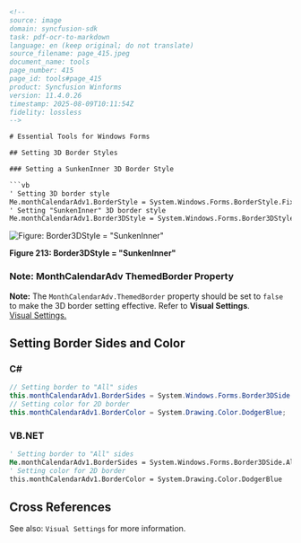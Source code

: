 ```html
<!-- 
source: image
domain: syncfusion-sdk
task: pdf-ocr-to-markdown
language: en (keep original; do not translate)
source_filename: page_415.jpeg
document_name: tools
page_number: 415
page_id: tools#page_415
product: Syncfusion Winforms
version: 11.4.0.26
timestamp: 2025-08-09T10:11:54Z
fidelity: lossless
-->

# Essential Tools for Windows Forms

## Setting 3D Border Styles

### Setting a SunkenInner 3D Border Style

```vb
' Setting 3D border style
Me.monthCalendarAdv1.BorderStyle = System.Windows.Forms.BorderStyle.Fixed3D
' Setting "SunkenInner" 3D border style
Me.monthCalendarAdv1.Border3DStyle = System.Windows.Forms.Border3DStyle.SunkenInner
```

![Figure: Border3DStyle = "SunkenInner"](image.png)

**Figure 213: Border3DStyle = "SunkenInner"**

### Note: MonthCalendarAdv ThemedBorder Property

**Note:** The `MonthCalendarAdv.ThemedBorder` property should be set to `false` to make the 3D border setting effective. Refer to **Visual Settings**.  
[Visual Settings.](#visual-settings)

## Setting Border Sides and Color

### C#

```csharp
// Setting border to "All" sides
this.monthCalendarAdv1.BorderSides = System.Windows.Forms.Border3DSide.All;
// Setting color for 2D border
this.monthCalendarAdv1.BorderColor = System.Drawing.Color.DodgerBlue;
```

### VB.NET

```vb
' Setting border to "All" sides
Me.monthCalendarAdv1.BorderSides = System.Windows.Forms.Border3DSide.All
' Setting color for 2D border
this.monthCalendarAdv1.BorderColor = System.Drawing.Color.DodgerBlue
```

## Cross References

See also: `Visual Settings` for more information.

<!-- tags: [syncfusion, winforms, border styles, visual settings, monthcalendaradv] keywords: [border3dstyle, sunkeninner, themedborder, fixed3d, bordercolor, dodgerblue] -->
```